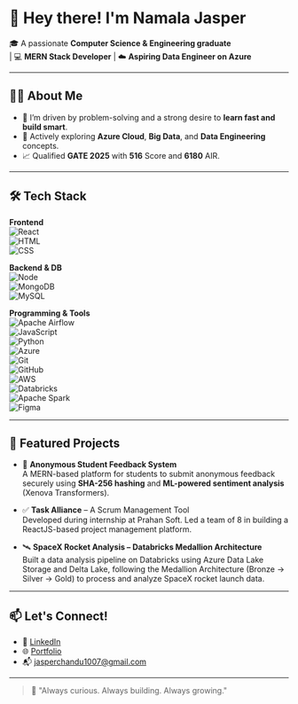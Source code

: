 # 👋 Hey there! I'm Namala Jasper

🎓 A passionate **Computer Science & Engineering graduate**  
| 💻 **MERN Stack Developer** | ☁️ **Aspiring Data Engineer on Azure**

---

## 👨‍💻 About Me
- 🎯 I’m driven by problem-solving and a strong desire to **learn fast and build smart**.
- 🧠 Actively exploring **Azure Cloud**, **Big Data**, and **Data Engineering** concepts.
- 📈 Qualified **GATE 2025** with **516** Score and **6180** AIR. 


---

## 🛠️ Tech Stack

**Frontend**  
![React](https://img.shields.io/badge/-React-black?style=flat-square&logo=react)  
![HTML](https://img.shields.io/badge/-HTML5-E34F26?style=flat-square&logo=html5&logoColor=white)  
![CSS](https://img.shields.io/badge/-CSS3-1572B6?style=flat-square&logo=css3)

**Backend & DB**  
![Node](https://img.shields.io/badge/-Node.js-43853D?style=flat-square&logo=node-dot-js&logoColor=white)  
![MongoDB](https://img.shields.io/badge/-MongoDB-4EA94B?style=flat-square&logo=mongodb&logoColor=white)  
![MySQL](https://img.shields.io/badge/-MySQL-00758F?style=flat-square&logo=mysql&logoColor=white)

**Programming & Tools**  
![Apache Airflow](https://img.shields.io/badge/-Apache%20Airflow-017CEE?style=flat-square&logo=apacheairflow&logoColor=white)<br>
![JavaScript](https://img.shields.io/badge/-JavaScript-F7DF1E?style=flat-square&logo=javascript&logoColor=black)  
![Python](https://img.shields.io/badge/-Python-3776AB?style=flat-square&logo=python&logoColor=white)  
![Azure](https://img.shields.io/badge/-Azure-0078D4?style=flat-square&logo=microsoft-azure&logoColor=white)  
![Git](https://img.shields.io/badge/-Git-F05032?style=flat-square&logo=git&logoColor=white)  
![GitHub](https://img.shields.io/badge/-GitHub-181717?style=flat-square&logo=github)<br>
![AWS](https://img.shields.io/badge/-AWS-232F3E?style=flat-square&logo=amazon-aws&logoColor=white)<br>
![Databricks](https://img.shields.io/badge/-Databricks-EF3E3E?style=flat-square&logo=databricks&logoColor=white)<br>
![Apache Spark](https://img.shields.io/badge/-Apache%20Spark-E25A1C?style=flat-square&logo=apachespark&logoColor=white)<br>
![Figma](https://img.shields.io/badge/-Figma-F24E1E?style=flat-square&logo=figma&logoColor=white)

---

## 📌 Featured Projects

- 🚀 **Anonymous Student Feedback System**  
  A MERN-based platform for students to submit anonymous feedback securely using **SHA-256 hashing** and **ML-powered sentiment analysis** (Xenova Transformers).

- ✅ **Task Alliance** – A Scrum Management Tool  
  Developed during internship at Prahan Soft. Led a team of 8 in building a ReactJS-based project management platform.

- 🛰️ **SpaceX Rocket Analysis – Databricks Medallion Architecture**  
Built a data analysis pipeline on Databricks using Azure Data Lake Storage and Delta Lake, following the Medallion Architecture (Bronze → Silver → Gold) to process and analyze SpaceX rocket launch data.




---

## 📫 Let's Connect!
- 💼 [LinkedIn](www.linkedin.com/in/namala-jasper) 
- 🌐 [Portfolio](https://portfoliojasper.netlify.app/)
- 📬 jasperchandu1007@gmail.com

---

> 🧡 "Always curious. Always building. Always growing."  

